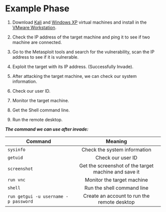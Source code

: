 ﻿# Example Phase

 1. Download [Kali](https://www.kali.org/get-kali/ "Kali download page") and [Windows XP](https://isoriver.com/windows-xp-iso-download/ "Windows XP download page") virtual machines and install in the [VMware Workstation](https://www.vmware.com/ca/products/workstation-pro.html "VMware Workstation download page").

 2. Check the IP address of the target machine and ping it to see  if two machine are connected.

 3. Go to the Metasploit tools and search for the vulnerability, scan the IP address to see if it is vulnerable.
 
 4. Exploit the target with its IP address. (Successfully Invade).

 5. After attacking the target machine, we can check our system information. 
 
 6. Check our user ID.
 
 7. Monitor the target machine.

 8. Get the Shell command line.

 9. Run the remote desktop.

***The command we can use after invade:*** 
 
 | Command                | Meaning       |
| ---------------------  |:-------------:|
| `sysinfo` | Check the system information     | 
| `getuid` |  Check our user ID   |   
| `screenshot` |  Get the screenshot of the target machine and save it    |
| `run vnc` |  Monitor the target machine |  
| `shell` | Run the shell command line  |  
| `run getgui -u username -p password` |  Create an account to run the remote desktop |  

> 

